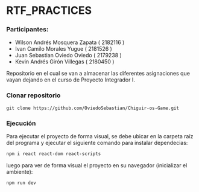 # RTF_PRACTICES 
### Participantes:

- Wilson Andrés Mosquera Zapata ( 2182116 )
- Ivan Camilo Morales Yugue ( 2181526 )
- Juan Sebastian Oviedo Oviedo ( 2179238 )
- Kevin Andrés Girón Villegas ( 2180450 )


Repositorio en el cual se van a almacenar las diferentes asignaciones que vayan dejando en el curso de Proyecto Integrador I.


### Clonar repositorio
```
git clone https://github.com/OviedoSebastian/Chiguir-os-Game.git
```


### Ejecución 
Para ejecutar el proyecto de forma visual, se debe ubicar en la carpeta raíz del programa y ejecutar el siguiente comando para instalar dependecias:
```bash
npm i react react-dom react-scripts
```
luego para ver de forma visual el proyecto en su navegador (inicializar el ambiente):
```bash
npm run dev
```


